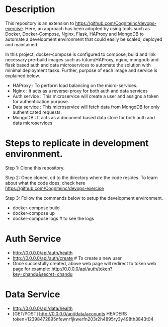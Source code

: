 # Description

This repository is an extension to https://github.com/Cogniteinc/devops-exercise. Here, an approach has been adopted by using tools such as Docker, Docker-Compose, Nginx, Flask, HAProxy and MongoDB to automate a development environment that could easily be scaled, deployed and maintained.

In this project, docker-compose is configured to compose, build and link necessary pre-build images such as tutum/HAProxy, nginx, mongodb and flask based auth and data microservices to automate the solution with minimal deployment tasks. Further, purpose of each image and service is explained below.

* HAProxy : To perform load balancing on the micro-services.
* Nginx   : It acts as a reverse-proxy for both auth and data services
* Auth service : This microservice will create a user and assigns a token for authentication purpose.
* Data service : This microservice will fetch data from MongoDB for only authenticated requests.
* MongoDB : It acts as a document based data store for both auth and data microservices



# Steps to replicate in development environment.


Step 1: Clone this repository.


Step 2: Once cloned, cd to the directory where the code resides. To learn about what the code does, check here https://github.com/Cogniteinc/devops-exercise

Step 3: Follow the commands below to setup the development environment.

* docker-compose build
* docker-compose up
* docker-compose logs # to see the logs

# Auth Service
* http://0.0.0.0/api/auth/health
* http://0.0.0.0/api/auth/create     # To create a new user
* Once succesfully created, above web page will redirect to token web page for example: http://0.0.0.0/api/auth/token?key=chandu&secret=chandu

# Data Service
* http://0.0.0.0/api/data/health
* [GET/POST] http://0.0.0.0/api/data/accounts
  HEADERS
  token=12398472895nfewnrfjkwerfn203r2h4895ry3y498th3843t04











